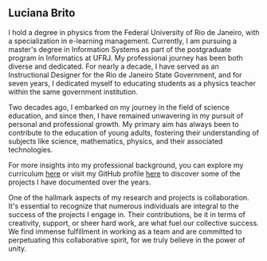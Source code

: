 ## Luciana Brito

I hold a degree in physics from the Federal University of Rio de Janeiro, with a specialization in e-learning management. Currently, I am pursuing a master's degree in Information Systems as part of the postgraduate program in Informatics at UFRJ. My professional journey has been both diverse and dedicated. For nearly a decade, I have served as an Instructional Designer for the Rio de Janeiro State Government, and for seven years, I dedicated myself to educating students as a physics teacher within the same government institution.

Two decades ago, I embarked on my journey in the field of science education, and since then, I have remained unwavering in my pursuit of personal and professional growth. My primary aim has always been to contribute to the education of young adults, fostering their understanding of subjects like science, mathematics, physics, and their associated technologies. 

For more insights into my professional background, you can explore my curriculum [here](http://lattes.cnpq.br/2381774237594958) or visit my GitHub profile [here](https://github.com/Lu-Brito) to discover some of the projects I have documented over the years.

One of the hallmark aspects of my research and projects is collaboration. It's essential to recognize that numerous individuals are integral to the success of the projects I engage in. Their contributions, be it in terms of creativity, support, or sheer hard work, are what fuel our collective success. We find immense fulfillment in working as a team and are committed to perpetuating this collaborative spirit, for we truly believe in the power of unity.
